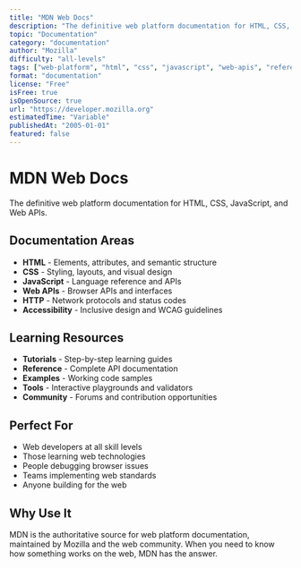 ```yaml
---
title: "MDN Web Docs"
description: "The definitive web platform documentation for HTML, CSS, JavaScript, and Web APIs"
topic: "Documentation"
category: "documentation"
author: "Mozilla"
difficulty: "all-levels"
tags: ["web-platform", "html", "css", "javascript", "web-apis", "reference"]
format: "documentation"
license: "Free"
isFree: true
isOpenSource: true
url: "https://developer.mozilla.org"
estimatedTime: "Variable"
publishedAt: "2005-01-01"
featured: false
---
```


# MDN Web Docs

The definitive web platform documentation for HTML, CSS, JavaScript, and Web APIs.

## Documentation Areas
- **HTML** - Elements, attributes, and semantic structure
- **CSS** - Styling, layouts, and visual design
- **JavaScript** - Language reference and APIs
- **Web APIs** - Browser APIs and interfaces
- **HTTP** - Network protocols and status codes
- **Accessibility** - Inclusive design and WCAG guidelines

## Learning Resources
- **Tutorials** - Step-by-step learning guides
- **Reference** - Complete API documentation
- **Examples** - Working code samples
- **Tools** - Interactive playgrounds and validators
- **Community** - Forums and contribution opportunities

## Perfect For
- Web developers at all skill levels
- Those learning web technologies
- People debugging browser issues
- Teams implementing web standards
- Anyone building for the web

## Why Use It
MDN is the authoritative source for web platform documentation, maintained by Mozilla and the web community. When you need to know how something works on the web, MDN has the answer.
